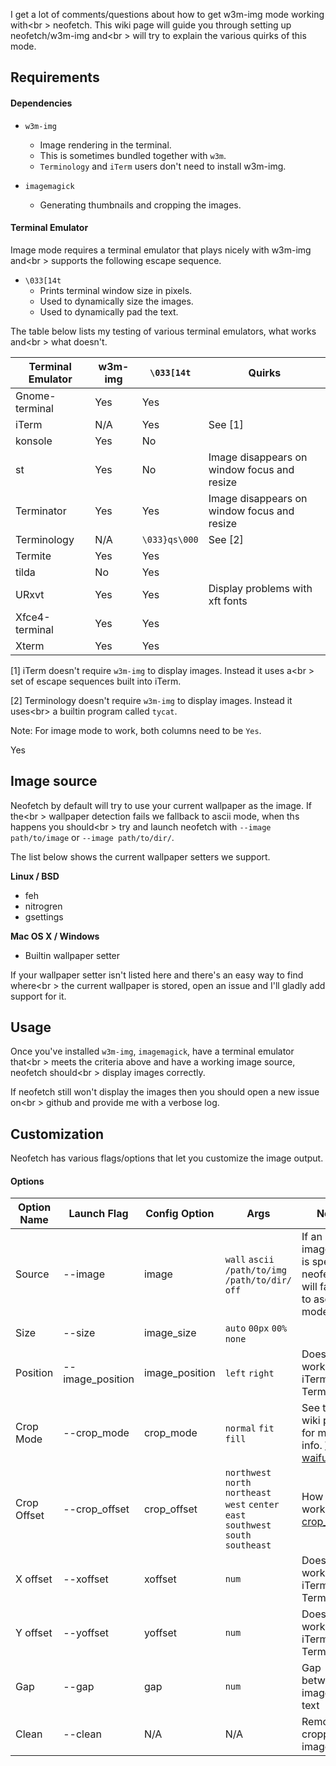 I get a lot of comments/questions about how to get w3m-img mode working with<br \>
neofetch. This wiki page will guide you through setting up neofetch/w3m-img and<br \>
will try to explain the various quirks of this mode.


## Requirements


#### Dependencies

- `w3m-img`
    - Image rendering in the terminal.
    - This is sometimes bundled together with `w3m`.
    - `Terminology` and `iTerm` users don't need to install w3m-img.

- `imagemagick`
    - Generating thumbnails and cropping the images.


#### Terminal Emulator

Image mode requires a terminal emulator that plays nicely with w3m-img and<br \>
supports the following escape sequence.

- `\033[14t`
    - Prints terminal window size in pixels.
    - Used to dynamically size the images.
    - Used to dynamically pad the text.

The table below lists my testing of various terminal emulators, what works and<br \>
what doesn't.

| Terminal Emulator | w3m-img | `\033[14t` | Quirks |
| ----------------- | ------- | ---------- | ------ |
| Gnome-terminal    | Yes     | Yes        |
| iTerm             | N/A     | Yes        | See \[1\] |
| konsole           | Yes     | No         |
| st                | Yes     | No         | Image disappears on window focus and resize |
| Terminator        | Yes     | Yes        | Image disappears on window focus and resize |
| Terminology       | N/A     | `\033}qs\000` | See \[2\] |
| Termite           | Yes     | Yes        |
| tilda             | No      | Yes        |
| URxvt             | Yes     | Yes        | Display problems with xft fonts  |
| Xfce4-terminal    | Yes     | Yes        |
| Xterm             | Yes     | Yes        |

\[1\] iTerm doesn't require `w3m-img` to display images. Instead it uses a<br \>
set of escape sequences built into iTerm.

\[2\] Terminology doesn't require `w3m-img` to display images. Instead it uses<br\> 
a builtin program called `tycat`.

Note: For image mode to work, both columns need to be `Yes`.

Yes  
## Image source

Neofetch by default will try to use your current wallpaper as the image. If the<br \>
wallpaper detection fails we fallback to ascii mode, when ths happens you should<br \>
try and launch neofetch with `--image path/to/image` or `--image path/to/dir/`.

The list below shows the current wallpaper setters we support.

**Linux / BSD**

- feh
- nitrogren
- gsettings

**Mac OS X / Windows**

- Builtin wallpaper setter

If your wallpaper setter isn't listed here and there's an easy way to find where<br \>
the current wallpaper is stored, open an issue and I'll gladly add support for
it.


## Usage

Once you've installed `w3m-img`, `imagemagick`, have a terminal emulator that<br \>
meets the criteria above and have a working image source, neofetch should<br \>
display images correctly.

If neofetch still won't display the images then you should open a new issue on<br \>
github and provide me with a verbose log.


## Customization

Neofetch has various flags/options that let you customize the image output. 

#### Options

| Option Name | Launch Flag | Config Option | Args | Notes |
| ----------- | ----------- | ------------- | ---- | ----- |
| Source      | --image     | image         | `wall` `ascii` `/path/to/img` `/path/to/dir/` `off` | If an invalid image mode is specified neofetch will fallback to ascii mode. |
| Size        | --size      | image_size    | `auto` `00px` `00%` `none` | 
| Position    | --image_position | image_position | `left` `right` | Doesn't work with iTerm2 and Terminology
| Crop Mode   | --crop_mode | crop_mode     | `normal` `fit` `fill` | See this wiki page for more info. [What is waifu crop?](https://github.com/dylanaraps/neofetch/wiki/What-is-Waifu-Crop%3F#)
| Crop Offset | --crop_offset | crop_offset | `northwest` `north` `northeast` `west` `center` `east` `southwest` `south` `southeast` | How this works: [crop_gravity](http://www.imagemagick.org/Usage/crop/#crop_gravity)
| X offset    | --xoffset     | xoffset     | `num` | Doesn't work with iTerm2 and Terminology
| Y offset    | --yoffset     | yoffset     | `num` | Doesn't work with iTerm2 and Terminology
| Gap         | --gap         | gap         | `num` | Gap between image and text
| Clean       | --clean       | N/A         | N/A   | Remove all cropped images